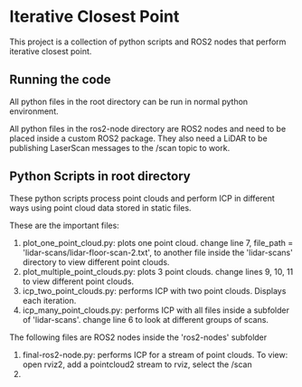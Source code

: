 # Iterative Closest Point

This project is a collection of python scripts and ROS2 nodes that perform iterative closest point.

## Running the code

All python files in the root directory can be run in normal python environment. 

All python files in the ros2-node directory are ROS2 nodes and need to be placed inside a custom ROS2 package. They also need a LiDAR to be publishing LaserScan messages to the /scan topic to work.

## Python Scripts in root directory

These python scripts process point clouds and perform ICP in different ways using point cloud data stored in static files. 

These are the important files:
1. plot_one_point_cloud.py: plots one point cloud. change line 7, file_path = 'lidar-scans/lidar-floor-scan-2.txt', to another file inside the 'lidar-scans' directory to view different point clouds.
2. plot_multiple_point_clouds.py: plots 3 point clouds. change lines 9, 10, 11 to view different point clouds.
3. icp_two_point_clouds.py: performs ICP with two point clouds. Displays each iteration.
4. icp_many_point_clouds.py: performs ICP with all files inside a subfolder of 'lidar-scans'. change line 6 to look at different groups of scans.

The following files are ROS2 nodes inside the 'ros2-nodes' subfolder
1. final-ros2-node.py: performs ICP for a stream of point clouds. To view: open rviz2, add a pointcloud2 stream to rviz, select the /scan
2. 
